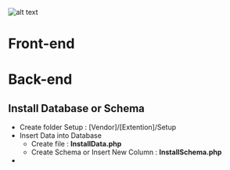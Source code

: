 ![alt text](https://image.flaticon.com/icons/svg/818/818080.svg) 
# Front-end 
## 
# Back-end
## Install Database or Schema
* Create folder Setup : [Vendor]/[Extention]/Setup 
* Insert Data into Database 
  * Create file : **InstallData.php**
  * Create Schema or Insert New Column : **InstallSchema.php**
* 
